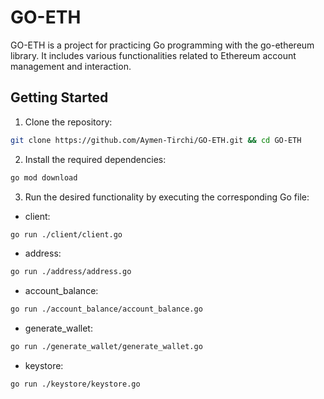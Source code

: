 # GO-ETH

GO-ETH is a project for practicing Go programming with the go-ethereum library. It includes various functionalities related to Ethereum account management and interaction.

## Getting Started

1. Clone the repository:

```bash
git clone https://github.com/Aymen-Tirchi/GO-ETH.git && cd GO-ETH
```

2. Install the required dependencies:

```bash
go mod download
```

3. Run the desired functionality by executing the corresponding Go file:

- client:

```bash
go run ./client/client.go
```

- address:

```bash
go run ./address/address.go
```

- account_balance:

```bash
go run ./account_balance/account_balance.go
```

- generate_wallet:

```bash
go run ./generate_wallet/generate_wallet.go
```

- keystore:

```bash
go run ./keystore/keystore.go
```
